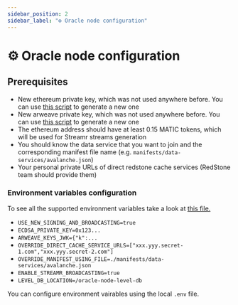 ```yaml
---
sidebar_position: 2
sidebar_label: "⚙️ Oracle node configuration"
---
```


# ⚙️ Oracle node configuration

## Prerequisites

- New ethereum private key, which was not used anywhere before. You can use [this script](https://github.com/redstone-finance/redstone-oracles-monorepo/blob/main/packages/oracle-node/tools/ethereum/generate-random-private-key.js) to generate a new one
- New arweave private key, which was not used anywhere before. You can use [this script](https://github.com/redstone-finance/redstone-oracles-monorepo/blob/main/packages/oracle-node/tools/arweave/generate-new-jwk.js) to generate a new one
- The ethereum address should have at least 0.15 MATIC tokens, which will be used for Streamr streams generation
- You should know the data service that you want to join and the corresponding manifest file name (e.g. `manifests/data-services/avalanche.json`)
- Your personal private URLs of direct redstone cache services (RedStone team should provide them)

### Environment variables configuration

To see all the supported environment variables take a look at [this file.](https://github.com/redstone-finance/redstone-oracles-monorepo/blob/main/packages/oracle-node/src/config.ts)

- `USE_NEW_SIGNING_AND_BROADCASTING=true`
- `ECDSA_PRIVATE_KEY=0x123...`
- `ARWEAVE_KEYS_JWK={"k":...`
- `OVERRIDE_DIRECT_CACHE_SERVICE_URLS=["xxx.yyy.secret-1.com","xxx.yyy.secret-2.com"]`
- `OVERRIDE_MANIFEST_USING_FILE=./manifests/data-services/avalanche.json`
- `ENABLE_STREAMR_BROADCASTING=true`
- `LEVEL_DB_LOCATION=/oracle-node-level-db`

You can configure environment vairables using the local `.env` file.
